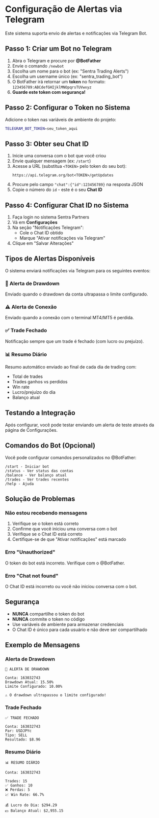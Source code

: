 # Configuração de Alertas via Telegram

Este sistema suporta envio de alertas e notificações via Telegram Bot.

## Passo 1: Criar um Bot no Telegram

1. Abra o Telegram e procure por **@BotFather**
2. Envie o comando `/newbot`
3. Escolha um nome para o bot (ex: "Sentra Trading Alerts")
4. Escolha um username único (ex: "sentra_trading_bot")
5. O BotFather irá retornar um **token** no formato: `123456789:ABCdefGHIjklMNOpqrsTUVwxyz`
6. **Guarde este token com segurança!**

## Passo 2: Configurar o Token no Sistema

Adicione o token nas variáveis de ambiente do projeto:

```bash
TELEGRAM_BOT_TOKEN=seu_token_aqui
```

## Passo 3: Obter seu Chat ID

1. Inicie uma conversa com o bot que você criou
2. Envie qualquer mensagem (ex: `/start`)
3. Acesse a URL (substitua `<TOKEN>` pelo token do seu bot):
   ```
   https://api.telegram.org/bot<TOKEN>/getUpdates
   ```
4. Procure pelo campo `"chat":{"id":123456789}` na resposta JSON
5. Copie o número do `id` - este é o seu **Chat ID**

## Passo 4: Configurar Chat ID no Sistema

1. Faça login no sistema Sentra Partners
2. Vá em **Configurações**
3. Na seção "Notificações Telegram":
   - Cole o Chat ID obtido
   - Marque "Ativar notificações via Telegram"
4. Clique em "Salvar Alterações"

## Tipos de Alertas Disponíveis

O sistema enviará notificações via Telegram para os seguintes eventos:

### 🚨 Alerta de Drawdown
Enviado quando o drawdown da conta ultrapassa o limite configurado.

### ⚠️ Alerta de Conexão
Enviado quando a conexão com o terminal MT4/MT5 é perdida.

### ✅ Trade Fechado
Notificação sempre que um trade é fechado (com lucro ou prejuízo).

### 📊 Resumo Diário
Resumo automático enviado ao final de cada dia de trading com:
- Total de trades
- Trades ganhos vs perdidos
- Win rate
- Lucro/prejuízo do dia
- Balanço atual

## Testando a Integração

Após configurar, você pode testar enviando um alerta de teste através da página de Configurações.

## Comandos do Bot (Opcional)

Você pode configurar comandos personalizados no @BotFather:

```
/start - Iniciar bot
/status - Ver status das contas
/balance - Ver balanço atual
/trades - Ver trades recentes
/help - Ajuda
```

## Solução de Problemas

### Não estou recebendo mensagens

1. Verifique se o token está correto
2. Confirme que você iniciou uma conversa com o bot
3. Verifique se o Chat ID está correto
4. Certifique-se de que "Ativar notificações" está marcado

### Erro "Unauthorized"

O token do bot está incorreto. Verifique com o @BotFather.

### Erro "Chat not found"

O Chat ID está incorreto ou você não iniciou conversa com o bot.

## Segurança

- **NUNCA** compartilhe o token do bot
- **NUNCA** commite o token no código
- Use variáveis de ambiente para armazenar credenciais
- O Chat ID é único para cada usuário e não deve ser compartilhado

## Exemplo de Mensagens

### Alerta de Drawdown
```
🚨 ALERTA DE DRAWDOWN

Conta: 163032743
Drawdown Atual: 15.50%
Limite Configurado: 10.00%

⚠️ O drawdown ultrapassou o limite configurado!
```

### Trade Fechado
```
✅ TRADE FECHADO

Conta: 163032743
Par: USDJPYc
Tipo: SELL
Resultado: $8.96
```

### Resumo Diário
```
📊 RESUMO DIÁRIO

Conta: 163032743

Trades: 15
✅ Ganhos: 10
❌ Perdas: 5
📈 Win Rate: 66.7%

💰 Lucro do Dia: $294.29
💵 Balanço Atual: $2,955.15
```

